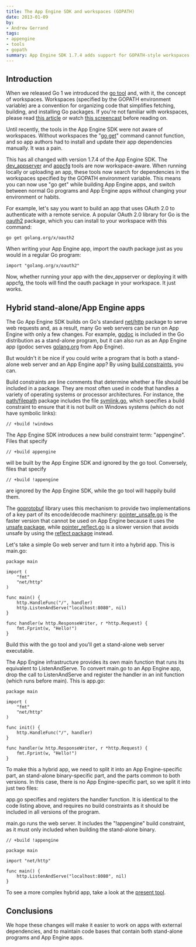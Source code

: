 ```yaml
---
title: The App Engine SDK and workspaces (GOPATH)
date: 2013-01-09
by:
- Andrew Gerrand
tags:
- appengine
- tools
- gopath
summary: App Engine SDK 1.7.4 adds support for GOPATH-style workspaces.
---
```


## Introduction

When we released Go 1 we introduced the [go tool](https://golang.org/cmd/go/) and,
with it, the concept of workspaces.
Workspaces (specified by the GOPATH environment variable) are a convention
for organizing code that simplifies fetching,
building, and installing Go packages.
If you're not familiar with workspaces, please read [this article](https://golang.org/doc/code.html)
or watch [this screencast](http://www.youtube.com/watch?v=XCsL89YtqCs) before reading on.

Until recently, the tools in the App Engine SDK were not aware of workspaces.
Without workspaces the "[go get](https://golang.org/cmd/go/#hdr-Download_and_install_packages_and_dependencies)"
command cannot function,
and so app authors had to install and update their app dependencies manually. It was a pain.

This has all changed with version 1.7.4 of the App Engine SDK.
The [dev\_appserver](https://developers.google.com/appengine/docs/go/tools/devserver)
and [appcfg](https://developers.google.com/appengine/docs/go/tools/uploadinganapp)
tools are now workspace-aware.
When running locally or uploading an app,
these tools now search for dependencies in the workspaces specified by the
GOPATH environment variable.
This means you can now use "go get" while building App Engine apps,
and switch between normal Go programs and App Engine apps without changing
your environment or habits.

For example, let's say you want to build an app that uses OAuth 2.0 to authenticate
with a remote service.
A popular OAuth 2.0 library for Go is the [oauth2](https://godoc.org/golang.org/x/oauth2) package,
which you can install to your workspace with this command:

	go get golang.org/x/oauth2

When writing your App Engine app, import the oauth package just as you would in a regular Go program:

	import "golang.org/x/oauth2"

Now, whether running your app with the dev\_appserver or deploying it with appcfg,
the tools will find the oauth package in your workspace. It just works.

## Hybrid stand-alone/App Engine apps

The Go App Engine SDK builds on Go's standard [net/http](https://golang.org/pkg/net/http/)
package to serve web requests and,
as a result, many Go web servers can be run on App Engine with only a few changes.
For example, [godoc](https://golang.org/cmd/godoc/) is included in the
Go distribution as a stand-alone program,
but it can also run as an App Engine app (godoc serves [golang.org](https://golang.org/) from App Engine).

But wouldn't it be nice if you could write a program that is both a stand-alone
web server and an App Engine app? By using [build constraints](https://golang.org/pkg/go/build/#hdr-Build_Constraints), you can.

Build constraints are line comments that determine whether a file should
be included in a package.
They are most often used in code that handles a variety of operating systems
or processor architectures.
For instance, the [path/filepath](https://golang.org/pkg/path/filepath/)
package includes the file [symlink.go](https://golang.org/src/pkg/path/filepath/symlink.go),
which specifies a build constraint to ensure that it is not built on Windows
systems (which do not have symbolic links):

	// +build !windows

The App Engine SDK introduces a new build constraint term: "appengine". Files that specify

	// +build appengine

will be built by the App Engine SDK and ignored by the go tool. Conversely, files that specify

	// +build !appengine

are ignored by the App Engine SDK, while the go tool will happily build them.

The [goprotobuf](http://code.google.com/p/goprotobuf/) library uses this
mechanism to provide two implementations of a key part of its encode/decode machinery:
[pointer\_unsafe.go](http://code.google.com/p/goprotobuf/source/browse/proto/pointer_unsafe.go)
is the faster version that cannot be used on App Engine because it uses
the [unsafe package](https://golang.org/pkg/unsafe/),
while [pointer\_reflect.go](http://code.google.com/p/goprotobuf/source/browse/proto/pointer_reflect.go)
is a slower version that avoids unsafe by using the [reflect package](https://golang.org/pkg/reflect/) instead.

Let's take a simple Go web server and turn it into a hybrid app. This is main.go:

	package main

	import (
	    "fmt"
	    "net/http"
	)

	func main() {
	    http.HandleFunc("/", handler)
	    http.ListenAndServe("localhost:8080", nil)
	}

	func handler(w http.ResponseWriter, r *http.Request) {
	    fmt.Fprint(w, "Hello!")
	}

Build this with the go tool and you'll get a stand-alone web server executable.

The App Engine infrastructure provides its own main function that runs its
equivalent to ListenAndServe.
To convert main.go to an App Engine app, drop the call to ListenAndServe
and register the handler in an init function (which runs before main). This is app.go:

	package main

	import (
	    "fmt"
	    "net/http"
	)

	func init() {
	    http.HandleFunc("/", handler)
	}

	func handler(w http.ResponseWriter, r *http.Request) {
	    fmt.Fprint(w, "Hello!")
	}

To make this a hybrid app, we need to split it into an App Engine-specific part,
an stand-alone binary-specific part, and the parts common to both versions.
In this case, there is no App Engine-specific part,
so we split it into just two files:

app.go specifies and registers the handler function.
It is identical to the code listing above,
and requires no build constraints as it should be included in all versions of the program.

main.go runs the web server. It includes the "!appengine" build constraint,
as it must only included when building the stand-alone binary.

	// +build !appengine

	package main

	import "net/http"

	func main() {
	    http.ListenAndServe("localhost:8080", nil)
	}

To see a more complex hybrid app, take a look at the [present tool](https://godoc.org/golang.org/x/tools/present).

## Conclusions

We hope these changes will make it easier to work on apps with external dependencies,
and to maintain code bases that contain both stand-alone programs and App Engine apps.
